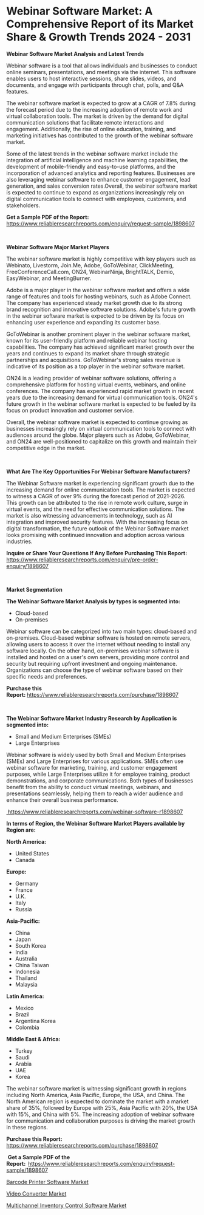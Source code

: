 <p><h1>Webinar Software Market: A Comprehensive Report of its Market Share & Growth Trends 2024 - 2031</h1></p><p><strong>Webinar Software Market Analysis and Latest Trends</strong></p>
<p><p>Webinar software is a tool that allows individuals and businesses to conduct online seminars, presentations, and meetings via the internet. This software enables users to host interactive sessions, share slides, videos, and documents, and engage with participants through chat, polls, and Q&A features.</p><p>The webinar software market is expected to grow at a CAGR of 7.8% during the forecast period due to the increasing adoption of remote work and virtual collaboration tools. The market is driven by the demand for digital communication solutions that facilitate remote interactions and engagement. Additionally, the rise of online education, training, and marketing initiatives has contributed to the growth of the webinar software market.</p><p>Some of the latest trends in the webinar software market include the integration of artificial intelligence and machine learning capabilities, the development of mobile-friendly and easy-to-use platforms, and the incorporation of advanced analytics and reporting features. Businesses are also leveraging webinar software to enhance customer engagement, lead generation, and sales conversion rates.Overall, the webinar software market is expected to continue to expand as organizations increasingly rely on digital communication tools to connect with employees, customers, and stakeholders.</p></p>
<p><strong>Get a Sample PDF of the Report:&nbsp;</strong> <a href="https://www.reliableresearchreports.com/enquiry/request-sample/1898607">https://www.reliableresearchreports.com/enquiry/request-sample/1898607</a></p>
<p>&nbsp;</p>
<p><strong>Webinar Software Major Market Players</strong></p>
<p><p>The webinar software market is highly competitive with key players such as Webinato, Livestorm, Join.Me, Adobe, GoToWebinar, ClickMeeting, FreeConferenceCall.com, ON24, WebinarNinja, BrightTALK, Demio, EasyWebinar, and MeetingBurner. </p><p>Adobe is a major player in the webinar software market and offers a wide range of features and tools for hosting webinars, such as Adobe Connect. The company has experienced steady market growth due to its strong brand recognition and innovative software solutions. Adobe's future growth in the webinar software market is expected to be driven by its focus on enhancing user experience and expanding its customer base.</p><p>GoToWebinar is another prominent player in the webinar software market, known for its user-friendly platform and reliable webinar hosting capabilities. The company has achieved significant market growth over the years and continues to expand its market share through strategic partnerships and acquisitions. GoToWebinar's strong sales revenue is indicative of its position as a top player in the webinar software market.</p><p>ON24 is a leading provider of webinar software solutions, offering a comprehensive platform for hosting virtual events, webinars, and online conferences. The company has experienced rapid market growth in recent years due to the increasing demand for virtual communication tools. ON24's future growth in the webinar software market is expected to be fueled by its focus on product innovation and customer service.</p><p>Overall, the webinar software market is expected to continue growing as businesses increasingly rely on virtual communication tools to connect with audiences around the globe. Major players such as Adobe, GoToWebinar, and ON24 are well-positioned to capitalize on this growth and maintain their competitive edge in the market.</p></p>
<p>&nbsp;</p>
<p><strong>What Are The Key Opportunities For Webinar Software Manufacturers?</strong></p>
<p><p>The Webinar Software market is experiencing significant growth due to the increasing demand for online communication tools. The market is expected to witness a CAGR of over 9% during the forecast period of 2021-2026. This growth can be attributed to the rise in remote work culture, surge in virtual events, and the need for effective communication solutions. The market is also witnessing advancements in technology, such as AI integration and improved security features. With the increasing focus on digital transformation, the future outlook of the Webinar Software market looks promising with continued innovation and adoption across various industries.</p></p>
<p><strong>Inquire or Share Your Questions If Any Before Purchasing This Report:</strong> <a href="https://www.reliableresearchreports.com/enquiry/pre-order-enquiry/1898607">https://www.reliableresearchreports.com/enquiry/pre-order-enquiry/1898607</a></p>
<p>&nbsp;</p>
<p><strong>Market Segmentation</strong></p>
<p><strong>The Webinar Software Market Analysis by types is segmented into:</strong></p>
<p><ul><li>Cloud-based</li><li>On-premises</li></ul></p>
<p><p>Webinar software can be categorized into two main types: cloud-based and on-premises. Cloud-based webinar software is hosted on remote servers, allowing users to access it over the internet without needing to install any software locally. On the other hand, on-premises webinar software is installed and hosted on a user's own servers, providing more control and security but requiring upfront investment and ongoing maintenance. Organizations can choose the type of webinar software based on their specific needs and preferences.</p></p>
<p><strong>Purchase this Report:&nbsp;</strong><a href="https://www.reliableresearchreports.com/purchase/1898607">https://www.reliableresearchreports.com/purchase/1898607</a></p>
<p>&nbsp;</p>
<p><strong>The Webinar Software Market Industry Research by Application is segmented into:</strong></p>
<p><ul><li>Small and Medium Enterprises (SMEs)</li><li>Large Enterprises</li></ul></p>
<p><p>Webinar software is widely used by both Small and Medium Enterprises (SMEs) and Large Enterprises for various applications. SMEs often use webinar software for marketing, training, and customer engagement purposes, while Large Enterprises utilize it for employee training, product demonstrations, and corporate communications. Both types of businesses benefit from the ability to conduct virtual meetings, webinars, and presentations seamlessly, helping them to reach a wider audience and enhance their overall business performance.</p></p>
<p><a href="https://www.reliableresearchreports.com/webinar-software-r1898607">&nbsp;https://www.reliableresearchreports.com/webinar-software-r1898607</a></p>
<p><strong>In terms of Region, the Webinar Software Market Players available by Region are:</strong></p>
<p>
    <p> <strong> North America: </strong>
        <ul>
            <li>United States</li>
            <li>Canada</li>
        </ul>
        </p> 
    <p> <strong> Europe: </strong>
        <ul>
            <li>Germany</li>
            <li>France</li>
            <li>U.K.</li>
            <li>Italy</li>
            <li>Russia</li>
        </ul>
        </p> 
    <p> <strong> Asia-Pacific: </strong>
        <ul>
            <li>China</li>
            <li>Japan</li>
            <li>South Korea</li>
            <li>India</li>
            <li>Australia</li>
            <li>China Taiwan</li>
            <li>Indonesia</li>
            <li>Thailand</li>
            <li>Malaysia</li>
        </ul>
        </p> 
    <p> <strong> Latin America: </strong>
        <ul>
            <li>Mexico</li>
            <li>Brazil</li>
            <li>Argentina Korea</li>
            <li>Colombia</li>
        </ul>
        </p> 
    <p> <strong> Middle East & Africa: </strong>
        <ul>
            <li>Turkey</li>
            <li>Saudi</li>
            <li>Arabia</li>
            <li>UAE</li>
            <li>Korea</li>
        </ul>
    </p>
    </p>
<p><p>The webinar software market is witnessing significant growth in regions including North America, Asia Pacific, Europe, the USA, and China. The North American region is expected to dominate the market with a market share of 35%, followed by Europe with 25%, Asia Pacific with 20%, the USA with 15%, and China with 5%. The increasing adoption of webinar software for communication and collaboration purposes is driving the market growth in these regions.</p></p>
<p><strong>Purchase this Report: </strong><a href="https://www.reliableresearchreports.com/purchase/1898607">https://www.reliableresearchreports.com/purchase/1898607</a></p>
<p>&nbsp;<strong>Get a Sample PDF of the Report:&nbsp;&nbsp;</strong><a href="https://www.reliableresearchreports.com/enquiry/request-sample/1898607">https://www.reliableresearchreports.com/enquiry/request-sample/1898607</a></p>
<p><strong></strong></p>
<p><p><a href="https://github.com/mbisetmhermsr/Market-Research-Report-List-2/blob/main/barcode-printer-software-market.md">Barcode Printer Software Market</a></p><p><a href="https://github.com/cameroneffertz/Market-Research-Report-List-1/blob/main/video-converter-market.md">Video Converter Market</a></p><p><a href="https://github.com/MyrticeDare2023/Market-Research-Report-List-1/blob/main/multichannel-inventory-control-software-market.md">Multichannel Inventory Control Software Market</a></p></p>